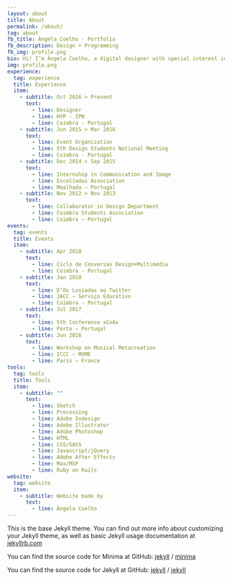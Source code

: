 ```yaml
---
layout: about
title: About
permalink: /about/
tag: about
fb_title: Ângela Coelho - Portfolio
fb_description: Design + Programming
fb_img: profile.png
bio: Hi! I’m Ângela Coelho, a digital designer with special interest in web development and generative design. I graduated in Design and Multimedia in the end of 2016 at the University of Coimbra in Portugal. During the five years of studying, I was able to try different things, explore the paper of design in the technological world and how code can influence and shape the design process. In the last few months, I work as a web designer and front-end developer and I continue to explore the area of experimental digital design. My goal is to pursue the exploration of my two main areas of interest - design and programming -  on a work daily basis, in a way to find new points of connection between these fields and take advantage of each other to improve my skills and ways to solve design problems.
img: profile.png
experience:
  tag: experience
  title: Experience
  item:
    - subtitle: Oct 2016 > Present
      text:
        - line: Designer
        - line: HYP - IPN
        - line: Coimbra - Portugal
    - subtitle: Jun 2015 > Mar 2016
      text:
        - line: Event Organization
        - line: 5th Design Students National Meeting
        - line: Coimbra - Portugal
    - subtitle: Dec 2014 > Sep 2015
      text:
        - line: Internship in Communication and Image
        - line: Escolíadas Association
        - line: Mealhada – Portugal
    - subtitle: Nov 2012 > Nov 2013
      text:
        - line: Collaborator in Design Department
        - line: Coimbra Students Association
        - line: Coimbra – Portugal
events:
  tag: events
  title: Events
  item:
    - subtitle: Apr 2018
      text:
        - line: Ciclo de Conversas Design+Multimédia
        - line: Coimbra - Portugal
    - subtitle: Jan 2018
      text:
        - line: D’Os Lusíadas ao Twitter
        - line: JACC – Serviço Educativo
        - line: Coimbra - Portugal
    - subtitle: Jul 2017
      text:
        - line: 5th Conference xCoAx
        - line: Porto – Portugal
    - subtitle: Jun 2016
      text:
        - line: Workshop on Musical Metacreation
        - line: ICCC – MUME
        - line: Paris – France
tools:
  tag: tools
  title: Tools
  item:
    - subtitle: ""
      text:
        - line: Sketch
        - line: Processing
        - line: Adobe Indesign
        - line: Adobe Illustrator
        - line: Adobe Photoshop
        - line: HTML
        - line: CSS/SASS
        - line: Javascript/jQuery
        - line: Adobe After Effects
        - line: Max/MSP
        - line: Ruby on Rails
website:
  tag: website
  item:
    - subtitle: Website made by
      text:
        - line: Ângela Coelho
---
```


This is the base Jekyll theme. You can find out more info about customizing your Jekyll theme, as well as basic Jekyll usage documentation at [jekyllrb.com](https://jekyllrb.com/)

You can find the source code for Minima at GitHub:
[jekyll][jekyll-organization] /
[minima](https://github.com/jekyll/minima)

You can find the source code for Jekyll at GitHub:
[jekyll][jekyll-organization] /
[jekyll](https://github.com/jekyll/jekyll)


[jekyll-organization]: https://github.com/jekyll

